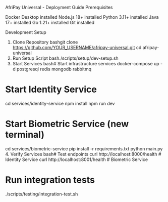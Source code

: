 AfriPay Universal - Deployment Guide
Prerequisites

Docker Desktop installed
Node.js 18+ installed
Python 3.11+ installed
Java 17+ installed
Go 1.21+ installed
Git installed

Development Setup
1. Clone Repository
bashgit clone https://github.com/YOUR_USERNAME/afripay-universal.git
cd afripay-universal
2. Run Setup Script
bash./scripts/setup/dev-setup.sh
3. Start Services
bash# Start infrastructure services
docker-compose up -d postgresql redis mongodb rabbitmq

# Start Identity Service
cd services/identity-service
npm install
npm run dev

# Start Biometric Service (new terminal)
cd services/biometric-service
pip install -r requirements.txt
python main.py
4. Verify Services
bash# Test endpoints
curl http://localhost:8000/health  # Identity Service
curl http://localhost:8001/health  # Biometric Service

# Run integration tests
./scripts/testing/integration-test.sh